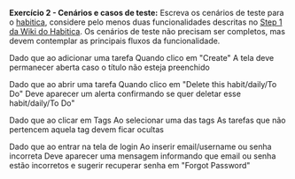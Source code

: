 **Exercício 2 - Cenários e casos de teste:**
Escreva os cenários de teste para o [habitica](https://habitica.com/static/home), considere pelo menos duas funcionalidades descritas no [Step 1 da Wiki do Habitica](https://habitica.fandom.com/wiki/Habitica_Wiki). Os cenários de teste não precisam ser completos, mas devem contemplar as principais fluxos da funcionalidade.

Dado que ao adicionar uma tarefa
Quando clico em "Create"
A tela deve permanecer aberta caso o título não esteja preenchido

Dado que ao abrir uma tarefa
Quando clico em "Delete this habit/daily/To Do"
Deve aparecer um alerta confirmando se quer deletar esse habit/daily/To Do"

Dado que ao clicar em Tags
Ao selecionar uma das tags
As tarefas que não pertencem aquela tag devem ficar ocultas

Dado que ao entrar na tela de login
Ao inserir email/username ou senha incorreta
Deve aparecer uma mensagem informando que email ou senha estão incorretos e sugerir recuperar senha em "Forgot Password"

